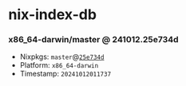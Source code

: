 # nix-index-db
### x86_64-darwin/master @ 241012.25e734d
- Nixpkgs: `master`@[`25e734d`](https://github.com/NixOS/nixpkgs/commit/25e734dcbe90ede3d2212a410283439462b0ee64)
- Platform: `x86_64-darwin`
- Timestamp: `20241012011737`
